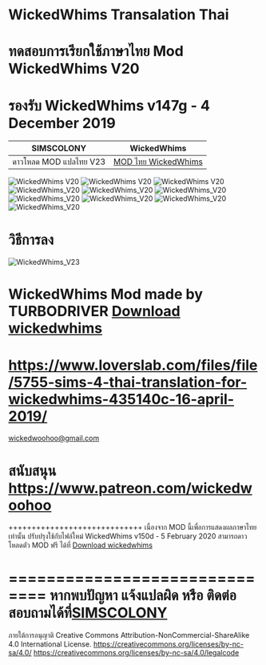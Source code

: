 # WickedWhims Transalation Thai
# ทดสอบการเรียกใช้ภาษาไทย Mod WickedWhims V20
# รองรับ WickedWhims v147g - 4 December 2019

| SIMSCOLONY| WickedWhims |
| ------------- | ------------- |
| ดาวโหลด MOD แปลไทย V23 | [MOD ไทย WickedWhims](https://github.com/simcolony/WickedWhims_Traditional_THAI/releases/download/WHV22TH/SIMSCOLONY_WickedWhims_THV23.package) |


 
![WickedWhims V20](https://i.imgur.com/99p1GLt.jpg)
![WickedWhims V20](https://i.imgur.com/E0jSnFq.jpg)
![WickedWhims V20](https://i.imgur.com/BYfkhND.jpg)
![WickedWhims_V20](https://i.imgur.com/pR9LVXK.jpg)
![WickedWhims_V20](https://i.imgur.com/J8TeAJt.jpg)
![WickedWhims_V20](https://i.imgur.com/LxRj7ni.jpg)
![WickedWhims_V20](https://i.imgur.com/o3SMTQ2.jpg)
![WickedWhims_V20](https://i.imgur.com/zzhz6lo.jpg)
![WickedWhims_V20](https://i.imgur.com/AoSTAuv.jpg)
![WickedWhims_V20](https://i.imgur.com/z9TxTU3.jpg)

# วิธีการลง
![WickedWhims_V23](https://i.imgur.com/ie5dS6B.jpg)


# WickedWhims Mod made by TURBODRIVER   [Download wickedwhims](http://wickedwhims.tumblr.com/) 
https://www.loverslab.com/files/file/5755-sims-4-thai-translation-for-wickedwhims-435140c-16-april-2019/
==============================
wickedwoohoo@gmail.com

สนับสนุน https://www.patreon.com/wickedwoohoo
==============================

+++++++++++++++++++++++++++++
เนื่องจาก MOD นี้เพื่อการแสดงผลภาษาไทยเท่านั้น ปรับปรุงใช้กับไฟล์ใหม่
WickedWhims v150d - 5 February 2020
สามารถดาวโหลดตัว MOD ฟรี ได้ที่   [Download wickedwhims](http://wickedwhims.tumblr.com/) 

==============================
หากพบปัญหา แจ้งแปลผิด หรือ ติดต่อสอบถามได้ที่[SIMSCOLONY](https://www.facebook.com/SimsColony/)
==============================
ภายใต้การอนุญาติ 
Creative Commons Attribution-NonCommercial-ShareAlike 4.0 International License.
https://creativecommons.org/licenses/by-nc-sa/4.0/
https://creativecommons.org/licenses/by-nc-sa/4.0/legalcode
